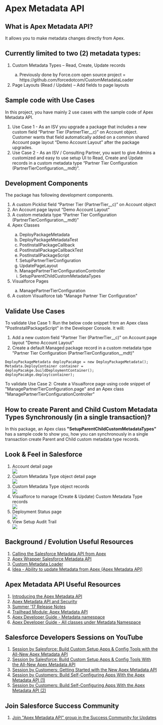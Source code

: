 # Apex Metadata API

## What is Apex Metadata API?
It allows you to make metadata changes directly from Apex.

## Currently limited to two (2) metadata types:
<ol type="1">
<li>Custom Metadata Types – Read, Create, Update records</li>
<ol type="a">
<li>Previously done by Force.com open source project = https://github.com/forcedotcom/CustomMetadataLoader</li>
</ol>
<li>Page Layouts (Read / Update) – Add fields to page layouts</li>
</ol>

## Sample code with Use Cases
In this project, you have mainly 2 use cases with the sample code of Apex Metadata API.
<ol type="1">
<li>Use Case 1 - As an ISV you upgrade a package that includes a new custom field “Partner Tier (PartnerTier__c)” on Account object. Customer wants that field automatically added on a common shared Account page layout “Demo Account Layout” after the package upgrades.
</li>
<li>Use Case 2 - As an ISV / Consulting Partner, you want to give Admins a customized and easy to use setup UI to Read, Create and Update records in a custom metadata type “Partner Tier Configuration (PartnerTierConfiguration__mdt)”.
</li>
</ol>

## Development Components
The package has following development components.
<ol type="1">
<li>A custom Picklist field “Partner Tier (PartnerTier__c)” on Account object</li>
<li>An Account page layout “Demo Account Layout”</li>
<li>A custom metadata type “Partner Tier Configuration (PartnerTierConfiguration__mdt)”</li>
<li>Apex Classes</li>
<ol type="a">  
<li>DeployPackageMetadata</li>
<li>DeployPackageMetadataTest</li>
<li>PostInstallPackageCallback</li>
<li>PostInstallPackageCallbackTest</li>
<li>PostInstallPackageScript</li>
<li>SetupPartnerTierConfiguration</li>
<li>UpdatePageLayout</li>
<li>ManagePartnerTierConfigurationController</li>
<li>SetupParentChildCustomMetadataTypes</li>
</ol>
<li>Visualforce Pages</li>
<ol type="a">
<li>ManagePartnerTierConfiguration</li>
</ol>
<li>A custom Visualforce tab "Manage Partner Tier Configuration"</li>
</ol>

## Validate Use Cases
To validate Use Case 1: Run the below code snippet from an Apex class "PostInstallPackageScript" in the Developer Console. It will:

<ol type="1">
<li>
Add a new custom field "Partner Tier (PartnerTier__c)" on Account page layout "Demo Account Layout"
</li>
<li>
Create a default Managed package record in a custom metadata type "Partner Tier Configuration (PartnerTierConfiguration__mdt)"
</li>
</ol>

```
DeployPackageMetadata deployPacakge = new DeployPackageMetadata();
Metadata.DeployContainer container = deployPacakge.buildDeploymentContainer();
deployPacakge.deploy(container);
```

To validate Use Case 2: Create a Visualforce page using code snippet of "ManagePartnerTierConfiguration.page" and an Apex class "ManagePartnerTierConfigurationController"

## How to create Parent and Child Custom Metadata Types Synchronously (in a single transaction)?
In this package, an Apex class <b>"SetupParentChildCustomMetadataTypes"</b> has a sample code to show you, how you can synchronously in a single transaction create Parent and Child custom metadata type records.

## Look & Feel in Salesforce
<ol type="1">
<li>Account detail page</li>
<img src="supportedimages/AccountDetailPage.png" />
<li>Custom Metadata Type object detail page</li>
<img src="supportedimages/CMT_PartnerTierConfigurationDetailPage.png" />
<li>Custom Metadata Type object records</li>
<img src="supportedimages/CMT_PartnerTierConfigurationRecords.png" />
<li>Visualforce to manage (Create & Update) Custom Metadata Type records</li>
<img src="supportedimages/ManagePartnerTierConfiguration.png" />
<li>Deployment Status page</li>
<img src="supportedimages/DeploymentStatus.png" />
<li>View Setup Audit Trail</li>
<img src="supportedimages/SetupAuditTrail.png" />
</ol>
  
## Background / Evolution Useful Resources
<ol type="1">
  
<li><a href="https://andyinthecloud.com/2013/10/27/introduction-to-calling-the-metadata-api-from-apex/" target="_blank" alt="Calling the Salesforce Metadata API from Apex">Calling the Salesforce Metadata API from Apex</a></li>

<li><a href="https://github.com/financialforcedev/apex-mdapi" target="_blank" alt="Apex Wrapper Salesforce Metadata API">Apex Wrapper Salesforce Metadata API</a></li>

<li><a href="https://help.salesforce.com/articleView?id=custommetadatatypes_dataloader.htm&type=5" target="_blank" alt="Custom Metadata Loader">Custom Metadata Loader</a></li>

<li><a href="https://success.salesforce.com/ideaView?id=08730000000l4TkAAI" target="_blank" alt="Idea - Ability to update Metadata from Apex (Apex Metadata API)">Idea - Ability to update Metadata from Apex (Apex Metadata API)</a></li>

</ol>

## Apex Metadata API Useful Resources
<ol type="1">
  
<li><a href="https://developer.salesforce.com/blogs/engineering/2017/05/introducing-apex-metadata-api.html" target="_blank" alt="Introducing the Apex Metadata API">Introducing the Apex Metadata API</a></li>

<li><a href="https://developer.salesforce.com/blogs/engineering/2017/06/apex-metadata-api-security.html" target="_blank" alt="Apex Metadata API and Security">Apex Metadata API and Security</a></li>

<li><a href="https://releasenotes.docs.salesforce.com/en-us/summer17/release-notes/rn_apex_metadata.htm" target="_blank" alt="Summer '17 Release Notes">Summer '17 Release Notes</a></li>

<li><a href="https://trailhead.salesforce.com/modules/apex_metadata_api" target="_blank" alt="Trailhead Module: Apex Metadata API">Trailhead Module: Apex Metadata API</a></li>

<li><a href="https://developer.salesforce.com/docs/atlas.en-us.214.0.apexcode.meta/apexcode/apex_metadata.htm" target="_blank" alt="Apex Developer Guide - Metadata namespace">Apex Developer Guide - Metadata namespace</a></li>

<li><a href="https://developer.salesforce.com/docs/atlas.en-us.apexcode.meta/apexcode/apex_namespace_Metadata.htm" target="_blank" alt="Apex Developer Guide - All classes under Metadata Namespace">Apex Developer Guide - All classes under Metadata Namespace</a></li>

</ol>

## Salesforce Developers Sessions on YouTube
<ol type="1">

<li><a href="https://www.youtube.com/watch?v=Sfnrrf9toEg" target="_blank" alt="Session by Salesforce: Build Custom Setup Apps & Config Tools with the All-New Apex Metadata API">Session by Salesforce: Build Custom Setup Apps & Config Tools with the All-New Apex Metadata API</a></li>

<li><a href="https://www.youtube.com/watch?v=Wa3PJM8APfg" target="_blank" alt="Session by Salesforce: Build Custom Setup Apps & Config Tools With the All-New Apex Metadata API">Session by Salesforce: Build Custom Setup Apps & Config Tools With the All-New Apex Metadata API</a></li>

<li><a href="https://www.youtube.com/watch?v=LGTOjrgv_os" target="_blank" alt="Session by Customers: Getting Started with the New Apex Metadata API">Session by Customers: Getting Started with the New Apex Metadata API</a></li>

<li><a href="https://www.youtube.com/watch?v=5yEbsc_ocLI" target="_blank" alt="Session by Customers: Build Self-Configuring Apps With the Apex Metadata API (1)">Session by Customers: Build Self-Configuring Apps With the Apex Metadata API (1)</a></li>

<li><a href="https://www.youtube.com/watch?v=bwz65OYbkA4" target="_blank" alt="Session by Customers: Build Self-Configuring Apps With the Apex Metadata API (2)">Session by Customers: Build Self-Configuring Apps With the Apex Metadata API (2)</a></li>

</ol>

## Join Salesforce Success Community
<ol type="1">

<li><a href="https://success.salesforce.com/0F930000000PbSh" target="_blank" alt="Join "Apex Metadata API" group in the Success Community for Updates">Join "Apex Metadata API" group in the Success Community for Updates</a></li>

</ol>
